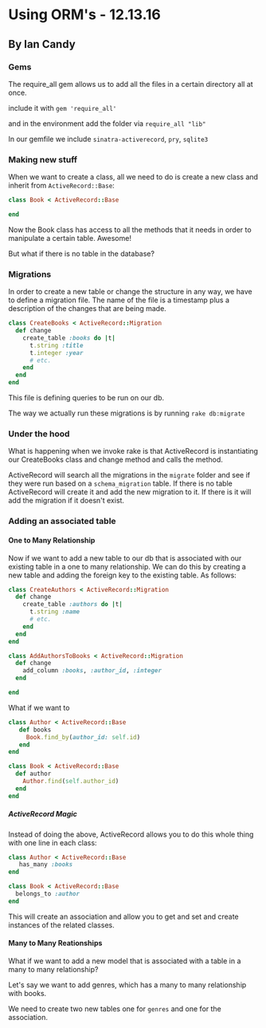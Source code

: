 # Using ORM's - 12.13.16
## By Ian Candy

### Gems

The require_all gem allows us to add all the files in a certain directory all at once.

include it with `gem 'require_all'`

and in the environment add the folder via `require_all "lib"`

In our gemfile we include `sinatra-activerecord`, `pry`, `sqlite3`

### Making new stuff

When we want to create a class, all we need to do is create a new class and inherit from `ActiveRecord::Base`:

```ruby
class Book < ActiveRecord::Base

end
```
Now the Book class has access to all the methods that it needs in order to manipulate a certain table. Awesome!

But what if there is no table in the database?

### Migrations

In order to create a new table or change the structure in any way, we have to define a migration file. The name of the file is a timestamp plus a description of the changes that are being made.

```ruby
class CreateBooks < ActiveRecord::Migration
  def change
    create_table :books do |t|
      t.string :title
      t.integer :year
      # etc.
    end
  end
end
```
This file is defining queries to be run on our db.

The way we actually run these migrations is by running `rake db:migrate`

### Under the hood

What is happening when we invoke rake is that ActiveRecord is instantiating our CreateBooks class and change method and calls the method.

ActiveRecord will search all the migrations in the `migrate` folder and see if they were run based on a `schema_migration` table. If there is no table ActiveRecord will create it and add the new migration to it. If there is it will add the migration if it doesn't exist.

### Adding an associated table

#### One to Many Relationship

Now if we want to add a new table to our db that is associated with our existing
table in a one to many relationship. We can do this by creating a new table and
adding the foreign key to the existing table. As follows:

```ruby
class CreateAuthors < ActiveRecord::Migration
  def change
    create_table :authors do |t|
      t.string :name
      # etc.
    end
  end
end

class AddAuthorsToBooks < ActiveRecord::Migration
  def change
    add_column :books, :author_id, :integer
  end

end
```

What if we want to

```ruby
class Author < ActiveRecord::Base
   def books
     Book.find_by(author_id: self.id)
   end
end

class Book < ActiveRecord::Base
  def author
    Author.find(self.author_id)
  end
end
```

##### ActiveRecord Magic

Instead of doing the above, ActiveRecord allows you to do this whole thing with
one line in each class:

```ruby
class Author < ActiveRecord::Base
   has_many :books
end

class Book < ActiveRecord::Base
  belongs_to :author
end
```

This will create an association and allow you to get and set and create instances
of the related classes.

#### Many to Many Reationships

What if we want to add a new model that is associated with a table in a many to
many relationship?

Let's say we want to add genres, which has a many to many relationship with books.

We need to create two new tables one for `genres` and one for the association.

